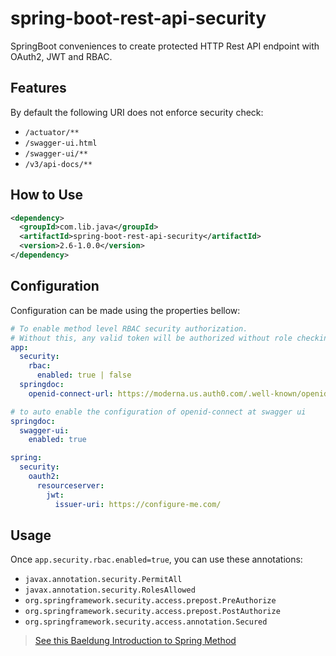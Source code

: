 # spring-boot-rest-api-security

SpringBoot conveniences to create protected HTTP Rest API endpoint with OAuth2, JWT and RBAC.

## Features

By default the following URI does not enforce security check:

- `/actuator/**`
- `/swagger-ui.html`
- `/swagger-ui/**`
- `/v3/api-docs/**`

## How to Use

```xml
<dependency>
  <groupId>com.lib.java</groupId>
  <artifactId>spring-boot-rest-api-security</artifactId>
  <version>2.6-1.0.0</version>
</dependency>
```

## Configuration

Configuration can be made using the properties bellow:

```yaml
# To enable method level RBAC security authorization.
# Without this, any valid token will be authorized without role checking.
app:
  security:
    rbac:
      enabled: true | false
  springdoc:
    openid-connect-url: https://moderna.us.auth0.com/.well-known/openid-configuration

# to auto enable the configuration of openid-connect at swagger ui
springdoc:
  swagger-ui:
    enabled: true

spring:
  security:
    oauth2:
      resourceserver:
        jwt:
          issuer-uri: https://configure-me.com/
```

## Usage

Once `app.security.rbac.enabled=true`, you can use these annotations:

- `javax.annotation.security.PermitAll`
- `javax.annotation.security.RolesAllowed`
- `org.springframework.security.access.prepost.PreAuthorize`
- `org.springframework.security.access.prepost.PostAuthorize`
- `org.springframework.security.access.annotation.Secured`

> [See this Baeldung Introduction to Spring Method](https://www.baeldung.com/spring-security-method-security)
